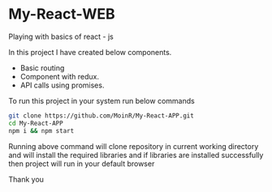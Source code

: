 # My-React-WEB
Playing with basics of react - js 

In this project I have created below components. 
  - Basic routing 
  - Component with redux. 
  - API calls using promises. 

To run this project in your system run below commands  

```sh
git clone https://github.com/MoinR/My-React-APP.git
cd My-React-APP 
npm i && npm start 
```

Running above command will clone repository in current working directory and will install the required libraries and 
if libraries are installed successfully then project will run in your default browser

Thank you

